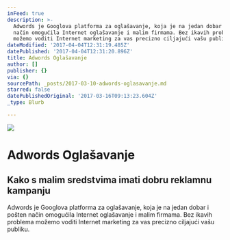 ```yaml
---
inFeed: true
description: >-
  Adwords je Googlova platforma za oglašavanje, koja je na jedan dobar i pošten
  način omogućila Internet oglašavanje i malim firmama. Bez ikavih problema
  možemo voditi Internet marketing za vas precizno ciljajući vašu publiku.
dateModified: '2017-04-04T12:31:19.485Z'
datePublished: '2017-04-04T12:31:20.896Z'
title: Adwords Oglašavanje
author: []
publisher: {}
via: {}
sourcePath: _posts/2017-03-10-adwords-oglasavanje.md
starred: false
datePublishedOriginal: '2017-03-16T09:13:23.604Z'
_type: Blurb

---
```

![](https://the-grid-user-content.s3-us-west-2.amazonaws.com/2c4f2a27-59bb-470a-85a5-4c3bfc8e5777.jpg)

# Adwords Oglašavanje

## Kako s malim sredstvima imati dobru reklamnu kampanju

Adwords je Googlova platforma za oglašavanje, koja je na jedan dobar i pošten način omogućila Internet oglašavanje i malim firmama. Bez ikavih problema možemo voditi Internet marketing za vas precizno ciljajući vašu publiku.